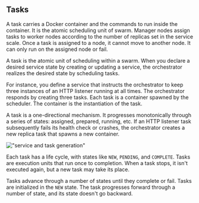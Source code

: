 ## Tasks
A task carries a Docker container and the commands to run inside the 
container. It is the atomic scheduling unit of swarm. Manager nodes assign 
tasks to worker nodes according to the number of replicas set in the 
service scale. Once a task is assigned to a node, it cannot move to another
node. It can only run on the assigned node or fail.

A task is the atomic unit of scheduling within a swarm. When you declare a 
desired service state by creating or updating a service, the orchestrator 
realizes the desired state by scheduling tasks.

For instance, you define a service that instructs the orchestrator to keep 
three instances of an HTTP listener running at all times. The orchestrator 
responds by creating three tasks. Each task is a container spawned by the 
scheduler. The container is the instantiation of the task.

A task is a one-directional mechanism. It progresses monotonically through 
a series of states: assigned, prepared, running, etc.
If an HTTP listener task subsequently fails its health check or crashes, 
the orchestrator creates a new replica task that spawns a new container.

!["service and task generation"](https://docs.docker.com/engine/swarm/images/service-lifecycle.webp)

Each task has a life cycle, with states like `NEW`, `PENDING`, and 
`COMPLETE`.
Tasks are execution units that run once to completion. When a task stops, 
it isn't executed again, but a new task may take its place.

Tasks advance through a number of states until they complete or fail. Tasks
are initialized in the `NEW` state. The task progresses forward through a 
number of state, and its state doesn't go backward.
